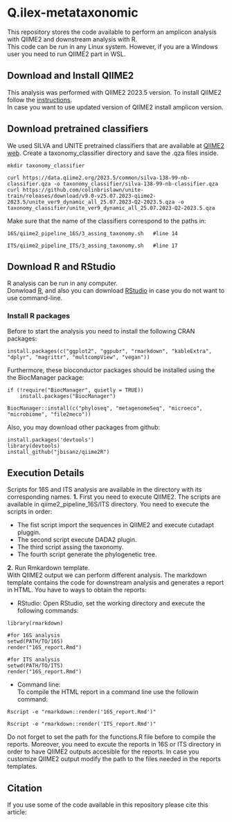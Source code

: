 # Q.ilex-metataxonomic

This repository stores the code available to perform an amplicon analysis with QIIME2 and downstream analysis with R.  
This code can be run in any Linux system. However, if you are a Windows user you need to run QIIME2 part in WSL.  
  
## Download and Install QIIME2  
This analysis was performed with QIIME2 2023.5 version. To install QIIME2 follow the [instructions](https://docs.qiime2.org/2023.5/install/index.html).  
In case you want to use updated version of QIIME2 install amplicon version.  

## Download pretrained classifiers  
We used SILVA and UNITE pretrained classifiers that are available at [QIIME2 web](https://docs.qiime2.org/2023.5/data-resources/). Create a taxonomy_classifier directory and save the .qza files inside. 
  
```{bash }
mkdir taxonomy_classifier

curl https://data.qiime2.org/2023.5/common/silva-138-99-nb-classifier.qza -o taxonomy_classifier/silva-138-99-nb-classifier.qza
curl https://github.com/colinbrislawn/unite-train/releases/download/v9.0-v25.07.2023-qiime2-2023.5/unite_ver9_dynamic_all_25.07.2023-Q2-2023.5.qza -o taxonomy_classifier/unite_ver9_dynamic_all_25.07.2023-Q2-2023.5.qza
```
  
Make sure that the name of the classifiers correspond to the paths in:
  
```{bash }
16S/qiime2_pipeline_16S/3_assing_taxonomy.sh   #line 14

ITS/qiime2_pipeline_ITS/3_assing_taxonomy.sh   #line 17
```


## Download R and RStudio  
R analysis can be run in any computer.  
Donwload [R](https://cran.r-project.org/bin/windows/base/), and also you can download [RStudio](https://posit.co/download/rstudio-desktop/) in case you do not want to use command-line.  
  
### Install R packages  
Before to start the analysis you need to install the following CRAN packages:  

```{r }
install.packages(c("ggplot2", "ggpubr", "rmarkdown", "kableExtra", "dplyr", "magrittr", "multcompView", "vegan"))
``` 
  
Furthermore, these bioconductor packages should be installed using the the BiocManager package:  

```{r }
if (!require("BiocManager", quietly = TRUE))
    install.packages("BiocManager")

BiocManager::install(c("phyloseq", "metagenomeSeq", "microeco", "microbiome", "file2meco"))
```
  
Also, you may download other packages from github:  
  
```{r }
install.packages('devtools')
library(devtools)
install_github("jbisanz/qiime2R")
```

## Execution Details  
Scripts for 16S and ITS analysis are available in the directory with its corresponding names. 
**1.** First you need to execute QIIME2. The scripts are available in qiime2_pipeline_16S/ITS directory. You need to execute the scripts in order:  
- The fist script import the sequences in QIIME2 and execute cutadapt pluggin.  
- The second script execute DADA2 plugin.  
- The third script assing the taxonomy.  
- The fourth script generate the phylogenetic tree.  
  
**2.** Run Rmkardown template.  
With QIIME2 output we can perform different analysis. The markdown template contains the code for downstream analysis and generates a report in HTML. You have to ways to obtain the reports:   
- RStudio:
Open RStudio, set the working directory and execute the following commands:  
  
```{r}
library(rmarkdown)

#for 16S analysis
setwd(PATH/TO/16S)
render("16S_report.Rmd")

#for ITS analysis
setwd(PATH/TO/ITS)
render("16S_report.Rmd")
```

- Command line:  
To compile the HTML report in a command line use the followin command:

```{bash }
Rscript -e "rmarkdown::render('16S_report.Rmd')"

Rscript -e "rmarkdown::render('ITS_report.Rmd')"
```

Do not forget to set the path for the functions.R file before to compile the reports. Moreover, you need to excute the reports in 16S or ITS directory in order to have QIIME2 outputs accesible for the reports. In case you customize QIIME2 output modify the path to the files needed in the reports templates.  
  
## Citation

If you use some of the code available in this repository please cite this article:
